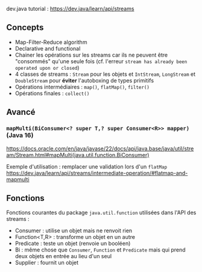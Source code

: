 
dev.java tutorial : https://dev.java/learn/api/streams

## Concepts

- Map-Filter-Reduce algorithm
- Declarative and functional
- Chainer les opérations sur les streams car ils ne peuvent être "consommés" qu'une seule fois (cf. l'erreur `stream has already been operated upon or closed`)
- 4 classes de streams : `Stream` pour les objets et `IntStream`, `LongStream` et `DoubleStream` pour **éviter** l'autoboxing de types primitifs
- Opérations intermédiaires : `map()`, `flatMap()`, `filter()`
- Opérations finales : `collect()`

## Avancé

### `mapMulti(BiConsumer<? super T,? super Consumer<R>> mapper)` (Java 16)

https://docs.oracle.com/en/java/javase/22/docs/api/java.base/java/util/stream/Stream.html#mapMulti(java.util.function.BiConsumer)

Exemple d'utilisation : remplacer une validation lors d'un `flatMap` \
https://dev.java/learn/api/streams/intermediate-operation/#flatmap-and-mapmulti

## Fonctions

Fonctions courantes du package `java.util.function` utilisées dans l'API des streams : 
- Consumer<T> : utilise un objet mais ne renvoit rien
- Function<T,R> : transforme un objet en un autre
- Predicate<T> : teste un objet (renvoie un booléen)
- Bi<XXX> : même chose que `Consumer`, `Function` et `Predicate` mais qui prend deux objets en entrée au lieu d'un seul
- Supplier<T> : fournit un objet

